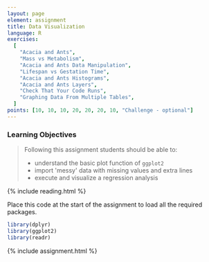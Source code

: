 ```yaml
---
layout: page
element: assignment
title: Data Visualization
language: R
exercises:
  [
    "Acacia and Ants",
    "Mass vs Metabolism",
    "Acacia and Ants Data Manipulation",
    "Lifespan vs Gestation Time",
    "Acacia and Ants Histograms",
    "Acacia and Ants Layers",
    "Check That Your Code Runs",
    "Graphing Data From Multiple Tables",
  ]
points: [10, 10, 10, 20, 20, 20, 10, "Challenge - optional"]
---
```


### Learning Objectives

> Following this assignment students should be able to:
>
> - understand the basic plot function of `ggplot2`
> - import 'messy' data with missing values and extra lines
> - execute and visualize a regression analysis

{% include reading.html %}

Place this code at the start of the assignment to load all the required packages.

```r
library(dplyr)
library(ggplot2)
library(readr)
```

{% include assignment.html %}
